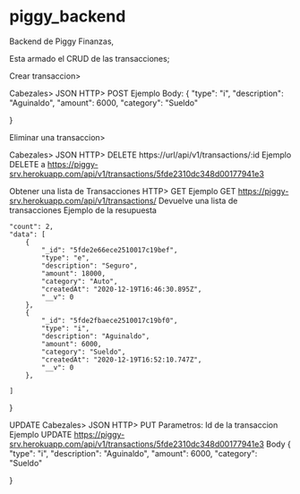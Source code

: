 # piggy_backend

Backend de Piggy Finanzas,


Esta armado el CRUD de las transacciones;

Crear transaccion>

Cabezales> JSON
HTTP> POST
Ejemplo Body: 
{
    "type": "i",
    "description": "Aguinaldo",
    "amount": 6000,
    "category": "Sueldo"
    
}

Eliminar una transaccion>

Cabezales> JSON
HTTP> DELETE
https://url/api/v1/transactions/:id
Ejemplo
DELETE a https://piggy-srv.herokuapp.com/api/v1/transactions/5fde2310dc348d00177941e3

Obtener una lista de Transacciones
HTTP> GET
Ejemplo GET https://piggy-srv.herokuapp.com/api/v1/transactions/
Devuelve una lista de transacciones
Ejemplo de la resupuesta

    "count": 2,
    "data": [
        {
            "_id": "5fde2e66ece2510017c19bef",
            "type": "e",
            "description": "Seguro",
            "amount": 18000,
            "category": "Auto",
            "createdAt": "2020-12-19T16:46:30.895Z",
            "__v": 0
        },
        {
            "_id": "5fde2fbaece2510017c19bf0",
            "type": "i",
            "description": "Aguinaldo",
            "amount": 6000,
            "category": "Sueldo",
            "createdAt": "2020-12-19T16:52:10.747Z",
            "__v": 0
        },
       
    ]
}

UPDATE
Cabezales> JSON
HTTP> PUT
Parametros: Id de la transaccion
Ejemplo UPDATE https://piggy-srv.herokuapp.com/api/v1/transactions/5fde2310dc348d00177941e3
Body
{
    "type": "i",
    "description": "Aguinaldo",
    "amount": 6000,
    "category": "Sueldo"
    
}
